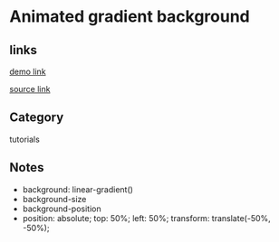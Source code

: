 # Animated gradient background

## links
[demo link](https://aldopolojr.github.io/animated-gradient-bg/)

[source link](https://youtu.be/fBRzD6dwJfw)

## Category
tutorials

## Notes
- background: linear-gradient()
- background-size
- background-position
- position: absolute; top: 50%; left: 50%; transform: translate(-50%, -50%);